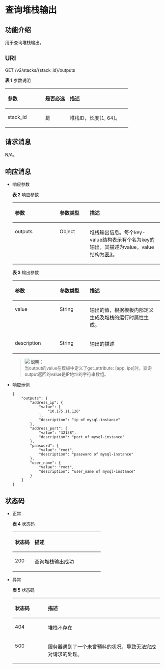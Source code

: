 # 查询堆栈输出<a name="aos_02_0031"></a>

## 功能介绍<a name="section96111327104116"></a>

用于查询堆栈输出。

## URI<a name="section146111627124120"></a>

GET /v2/stacks/\{stack\_id\}/outputs

**表 1**  参数说明

<a name="table0438222115514"></a>
<table><thead align="left"><tr id="row15438102212553"><th class="cellrowborder" valign="top" width="30.56%" id="mcps1.2.4.1.1"><p id="p843812225516"><a name="p843812225516"></a><a name="p843812225516"></a>参数</p>
</th>
<th class="cellrowborder" valign="top" width="19.950000000000003%" id="mcps1.2.4.1.2"><p id="p78821134131812"><a name="p78821134131812"></a><a name="p78821134131812"></a>是否必选</p>
</th>
<th class="cellrowborder" valign="top" width="49.49%" id="mcps1.2.4.1.3"><p id="p64381222125518"><a name="p64381222125518"></a><a name="p64381222125518"></a>描述</p>
</th>
</tr>
</thead>
<tbody><tr id="row5438162219557"><td class="cellrowborder" valign="top" width="30.56%" headers="mcps1.2.4.1.1 "><p id="p1643917221556"><a name="p1643917221556"></a><a name="p1643917221556"></a>stack_id</p>
</td>
<td class="cellrowborder" valign="top" width="19.950000000000003%" headers="mcps1.2.4.1.2 "><p id="p1882334141820"><a name="p1882334141820"></a><a name="p1882334141820"></a>是</p>
</td>
<td class="cellrowborder" valign="top" width="49.49%" headers="mcps1.2.4.1.3 "><p id="p1243982217554"><a name="p1243982217554"></a><a name="p1243982217554"></a>堆栈ID，长度[1, 64]。</p>
</td>
</tr>
</tbody>
</table>

## 请求消息<a name="section7612132715410"></a>

N/A。

## 响应消息<a name="section7613132754117"></a>

-   响应参数

    **表 2**  响应参数

    <a name="table126132027134116"></a>
    <table><thead align="left"><tr id="row661312712412"><th class="cellrowborder" valign="top" width="30.373037303730378%" id="mcps1.2.4.1.1"><p id="p7613127124116"><a name="p7613127124116"></a><a name="p7613127124116"></a>参数</p>
    </th>
    <th class="cellrowborder" valign="top" width="20.45204520452045%" id="mcps1.2.4.1.2"><p id="p46131227204112"><a name="p46131227204112"></a><a name="p46131227204112"></a>参数类型</p>
    </th>
    <th class="cellrowborder" valign="top" width="49.17491749174918%" id="mcps1.2.4.1.3"><p id="p86139274416"><a name="p86139274416"></a><a name="p86139274416"></a>描述</p>
    </th>
    </tr>
    </thead>
    <tbody><tr id="row1261382711418"><td class="cellrowborder" valign="top" width="30.373037303730378%" headers="mcps1.2.4.1.1 "><p id="p1261312274417"><a name="p1261312274417"></a><a name="p1261312274417"></a>outputs</p>
    </td>
    <td class="cellrowborder" valign="top" width="20.45204520452045%" headers="mcps1.2.4.1.2 "><p id="p1061311271419"><a name="p1061311271419"></a><a name="p1061311271419"></a>Object</p>
    </td>
    <td class="cellrowborder" valign="top" width="49.17491749174918%" headers="mcps1.2.4.1.3 "><p id="p1335925775514"><a name="p1335925775514"></a><a name="p1335925775514"></a>堆栈输出信息。每个key-value结构表示有个名为key的输出，其描述为value，value结构为<a href="#table1976818361118">表3</a>。</p>
    </td>
    </tr>
    </tbody>
    </table>

    **表 3**  输出参数

    <a name="table1976818361118"></a>
    <table><thead align="left"><tr id="row117711365111"><th class="cellrowborder" valign="top" width="30.373037303730378%" id="mcps1.2.4.1.1"><p id="p1977243613114"><a name="p1977243613114"></a><a name="p1977243613114"></a>参数</p>
    </th>
    <th class="cellrowborder" valign="top" width="20.45204520452045%" id="mcps1.2.4.1.2"><p id="p677416361515"><a name="p677416361515"></a><a name="p677416361515"></a>参数类型</p>
    </th>
    <th class="cellrowborder" valign="top" width="49.17491749174918%" id="mcps1.2.4.1.3"><p id="p57750364118"><a name="p57750364118"></a><a name="p57750364118"></a>描述</p>
    </th>
    </tr>
    </thead>
    <tbody><tr id="row077615368118"><td class="cellrowborder" valign="top" width="30.373037303730378%" headers="mcps1.2.4.1.1 "><p id="p0777236917"><a name="p0777236917"></a><a name="p0777236917"></a>value</p>
    </td>
    <td class="cellrowborder" valign="top" width="20.45204520452045%" headers="mcps1.2.4.1.2 "><p id="p8778936817"><a name="p8778936817"></a><a name="p8778936817"></a>String</p>
    </td>
    <td class="cellrowborder" valign="top" width="49.17491749174918%" headers="mcps1.2.4.1.3 "><p id="p1778143615113"><a name="p1778143615113"></a><a name="p1778143615113"></a>输出的值，根据模板内部定义生成及堆栈的运行时属性生成。</p>
    </td>
    </tr>
    <tr id="row1468310387212"><td class="cellrowborder" valign="top" width="30.373037303730378%" headers="mcps1.2.4.1.1 "><p id="p1368314385216"><a name="p1368314385216"></a><a name="p1368314385216"></a>description</p>
    </td>
    <td class="cellrowborder" valign="top" width="20.45204520452045%" headers="mcps1.2.4.1.2 "><p id="p86831338326"><a name="p86831338326"></a><a name="p86831338326"></a>String</p>
    </td>
    <td class="cellrowborder" valign="top" width="49.17491749174918%" headers="mcps1.2.4.1.3 "><p id="p668316381521"><a name="p668316381521"></a><a name="p668316381521"></a>输出的描述</p>
    </td>
    </tr>
    </tbody>
    </table>

    >![](public_sys-resources/icon-note.gif) **说明：**   
    >当output的value在模板中定义了get\_attribute: \[app, ips\]时，查询output返回的value是IP地址的字符串数组。  

-   响应示例

    ```
    {
        "outputs": {
            "address_ip": {
                "value": [
                    "10.175.11.126"
                ],
                "description": "ip of mysql-instance"
            },
            "address_port": {
                "value": "32138",
                "description": "port of mysql-instance"
            },
            "paasword": {
                "value": "root",
                "description": "paasword of mysql-instance"
            },
            "user_name": {
                "value": "root",
                "description": "user_name of mysql-instance"
            }
        }
    }
    ```


## 状态码<a name="section161862794115"></a>

-   正常

    **表 4**  状态码

    <a name="table20619202713419"></a>
    <table><thead align="left"><tr id="row1061919274419"><th class="cellrowborder" valign="top" width="22.28%" id="mcps1.2.3.1.1"><p id="p116191727174117"><a name="p116191727174117"></a><a name="p116191727174117"></a>状态码</p>
    </th>
    <th class="cellrowborder" valign="top" width="77.72%" id="mcps1.2.3.1.2"><p id="p161992716418"><a name="p161992716418"></a><a name="p161992716418"></a>描述</p>
    </th>
    </tr>
    </thead>
    <tbody><tr id="row1619127164114"><td class="cellrowborder" valign="top" width="22.28%" headers="mcps1.2.3.1.1 "><p id="p8619152794120"><a name="p8619152794120"></a><a name="p8619152794120"></a>200</p>
    </td>
    <td class="cellrowborder" valign="top" width="77.72%" headers="mcps1.2.3.1.2 "><p id="p76198276418"><a name="p76198276418"></a><a name="p76198276418"></a>查询堆栈输出成功</p>
    </td>
    </tr>
    </tbody>
    </table>

-   异常

    **表 5**  状态码

    <a name="table20619172718418"></a>
    <table><thead align="left"><tr id="row961917271416"><th class="cellrowborder" valign="top" width="22.400000000000002%" id="mcps1.2.3.1.1"><p id="p261982716412"><a name="p261982716412"></a><a name="p261982716412"></a>状态码</p>
    </th>
    <th class="cellrowborder" valign="top" width="77.60000000000001%" id="mcps1.2.3.1.2"><p id="p11619927194111"><a name="p11619927194111"></a><a name="p11619927194111"></a>描述</p>
    </th>
    </tr>
    </thead>
    <tbody><tr id="row6619122710412"><td class="cellrowborder" valign="top" width="22.400000000000002%" headers="mcps1.2.3.1.1 "><p id="p461962724116"><a name="p461962724116"></a><a name="p461962724116"></a>404</p>
    </td>
    <td class="cellrowborder" valign="top" width="77.60000000000001%" headers="mcps1.2.3.1.2 "><p id="p1961911272416"><a name="p1961911272416"></a><a name="p1961911272416"></a>堆栈不存在</p>
    </td>
    </tr>
    <tr id="row56191527184110"><td class="cellrowborder" valign="top" width="22.400000000000002%" headers="mcps1.2.3.1.1 "><p id="p18620142711415"><a name="p18620142711415"></a><a name="p18620142711415"></a>500</p>
    </td>
    <td class="cellrowborder" valign="top" width="77.60000000000001%" headers="mcps1.2.3.1.2 "><p id="p1362022734113"><a name="p1362022734113"></a><a name="p1362022734113"></a>服务器遇到了一个未曾预料的状况，导致无法完成对请求的处理。</p>
    </td>
    </tr>
    </tbody>
    </table>


